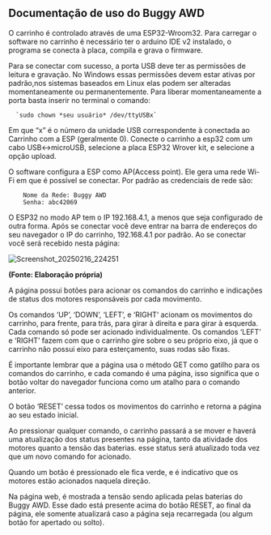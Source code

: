 Documentação de uso do Buggy AWD
-----------------------------------------------------------------------------------------------------------------------------------------------------------------------------------------------------------------------------------------------------------------

O carrinho é controlado através de uma ESP32-Wroom32. Para carregar o software no carrinho é necessário ter o arduino IDE v2 instalado, o programa se conecta à placa, compila e grava o firmware.

Para se conectar com sucesso, a porta USB deve ter as permissões de leitura e gravação.
No Windows essas permissões devem estar ativas por padrão,nos sistemas baseados em Linux elas podem ser alteradas momentaneamente ou permanentemente. Para liberar momentaneamente a porta basta inserir no terminal o comando:

      `sudo chown *seu usuário* /dev/ttyUSBx`

Em que “x” é o número da unidade USB correspondente à conectada ao Carrinho com a ESP (geralmente 0). Conecte o carrinho a esp32 com um cabo USB<->microUSB, selecione a placa ESP32 Wrover kit, e selecione a opção upload.

O software configura a ESP como AP(Access point). Ele gera uma rede Wi-Fi em que é possível se conectar. Por padrão as credenciais de rede são:

        Nome da Rede: Buggy AWD
        Senha: abc42069

O ESP32 no modo AP tem o IP 192.168.4.1, a menos que seja configurado de outra forma. Após se conectar você deve entrar na barra de endereços do seu navegador o IP do carrinho, 192.168.4.1 por padrão. Ao se conectar você será recebido nesta página:

![Screenshot_20250216_224251](https://github.com/user-attachments/assets/3bb8da15-02ff-4dd2-ab4b-cb9875cd9663)

**(Fonte: Elaboração própria)**

A página possui botões para acionar os comandos do carrinho e indicações de status dos motores responsáveis por cada movimento.

Os comandos ‘UP’, ‘DOWN’, ‘LEFT’, e ‘RIGHT‘ acionam os movimentos do carrinho, para frente, para trás, para girar à direita e para girar à esquerda. Cada comando só pode ser acionado individualmente. Os comandos ‘LEFT’ e ‘RIGHT’ fazem com que o carrinho gire sobre o seu próprio eixo, já que o carrinho não possui eixo para esterçamento, suas rodas são fixas.

É importante lembrar que a página usa o método GET como gatilho para os comandos do carrinho, e cada comando é uma página, isso significa que o botão voltar do navegador funciona como um atalho para o comando anterior.

O botão ‘RESET’ cessa todos os movimentos do carrinho e retorna a página ao seu estado inicial.

Ao pressionar qualquer comando, o carrinho passará a se mover e haverá uma atualização dos status presentes na página, tanto da atividade dos motores quanto a tensão das baterias. esse status será atualizado toda vez que um novo comando for acionado.

Quando um botão é pressionado ele fica verde, e é indicativo que os motores estão acionados naquela direção.

Na página web, é mostrada a tensão sendo aplicada pelas baterias do Buggy AWD. Esse dado está presente acima do botão RESET, ao final da página, ele somente atualizará caso a página seja recarregada (ou algum botão for apertado ou solto).

